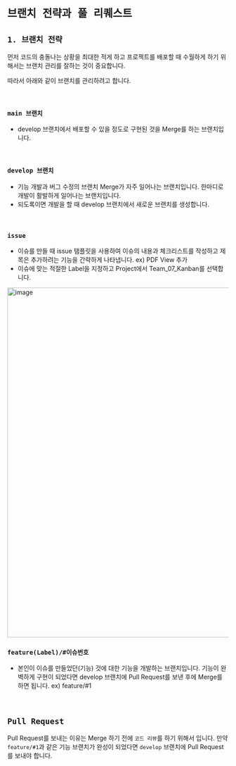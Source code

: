 # `브랜치 전략과 풀 리퀘스트` 

## `1. 브랜치 전략`

먼저 코드의 충돌나는 상황을 최대한 적게 하고 프로젝트를 배포할 때 수월하게 하기 위해서는 브랜치 관리를 잘하는 것이 중요합니다. 

따라서 아래와 같이 브랜치를 관리하려고 합니다. 

<br>

### `main 브랜치`

- develop 브랜치에서 배포할 수 있을 정도로 구현된 것을 Merge를 하는 브랜치입니다. 

<br>

### `develop 브랜치`

- 기능 개발과 버그 수정의 브랜치 Merge가 자주 일어나는 브랜치입니다. 한마디로 개발이 활발하게 일어나는 브랜치입니다. 
- 되도록이면 개발을 할 때 develop 브랜치에서 새로운 브랜치를 생성합니다.
<br>

### `issue`

- 이슈를 만들 때 issue 탬플릿을 사용하여 이슈의 내용과 체크리스트를 작성하고 제목은 추가하려는 기능을 간략하게 나타냅니다.  ex) PDF View 추가
- 이슈에 맞는 적절한 Label을 지정하고 Project에서 Team_07_Kanban를 선택합니다.
  
<img width="795" alt="image" src="https://user-images.githubusercontent.com/41673190/163109215-a99b4d4e-6b74-4f75-9799-978ed27bbb9d.png">
<br>

### `feature(Label)/#이슈번호`


- 본인이 이슈를 만들었던(기능) 것에 대한 기능을 개발하는 브랜치입니다. 기능이 완벽하게 구현이 되었다면 develop 브랜치에 Pull Request를 보낸 후에 Merge를 하면 됩니다. ex) feature/#1

<br>

## `Pull Request`

Pull Request를 보내는 이유는 Merge 하기 전에 `코드 리뷰`를 하기 위해서 입니다. 
만약 `feature/#1`과 같은 기능 브랜치가 완성이 되었다면 `develop` 브랜치에 Pull Request를 보내야 합니다.
